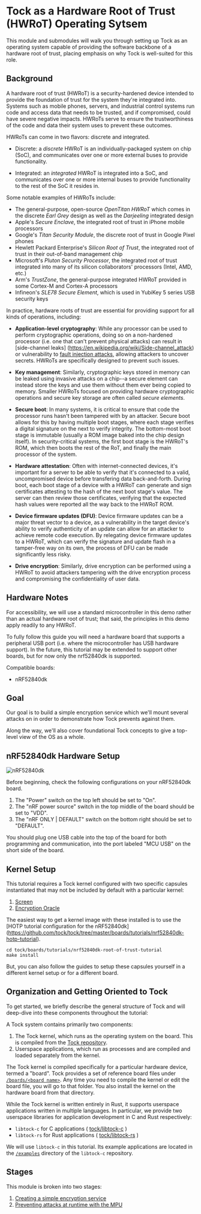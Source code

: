 # Tock as a Hardware Root of Trust (HWRoT) Operating Sytsem

This module and submodules will walk you through setting up Tock as an operating
system capable of providing the software backbone of a hardware root of trust,
placing emphasis on why Tock is well-suited for this role.

## Background

A hardware root of trust (HWRoT) is a security-hardened device intended to
provide the foundation of trust for the system they're integrated into. Systems
such as mobile phones, servers, and industrial control systems run code and
access data that needs to be trusted, and if compromised, could have severe
negative impacts. HWRoTs serve to ensure the trustworthiness of the code and
data their system uses to prevent these outcomes.

HWRoTs can come in two flavors: discrete and integrated.

- Discrete: a _discrete_ HWRoT is an individually-packaged system on chip (SoC),
  and communicates over one or more external buses to provide functionality.

- Integrated: an _integrated_ HWRoT is integrated into a SoC, and communicates
  over one or more internal buses to provide functionality to the rest of the
  SoC it resides in.

Some notable examples of HWRoTs include:

- The general-purpose, open-source _OpenTitan HWRoT_ which comes in the discrete
  _Earl Grey_ design as well as the _Darjeeling_ integrated design
- Apple's _Secure Enclave_, the integrated root of trust in iPhone mobile
  processors
- Google's _Titan Security Module_, the discrete root of trust in Google Pixel
  phones
- Hewlett Packard Enterprise's _Silicon Root of Trust_, the integrated root of
  trust in their out-of-band management chip
- Microsoft's _Pluton Security Processor_, the integrated root of trust
  integrated into many of its silicon collaborators' processors (Intel, AMD,
  etc.)
- Arm's _TrustZone_, the general-purpose integrated HWRoT provided in some
  Cortex-M and Cortex-A processors
- Infineon's _SLE78 Secure Element_, which is used in YubiKey 5 series USB
  security keys

In practice, hardware roots of trust are essential for providing support for all
kinds of operations, including:

- **Application-level cryptography**: While any processor can be used to
  perform cryptographic operations, doing so on a non-hardened processor (i.e.
  one that can't prevent physical attacks) can result in [side-channel leaks]
  (https://en.wikipedia.org/wiki/Side-channel_attack) or vulnerability to [fault
  injection attacks](https://en.wikipedia.org/wiki/Fault_injection), allowing
  attackers to uncover secrets. HWRoTs are specifically designed to prevent
  such issues.

- **Key management**: Similarly, cryptographic keys stored in memory can be
  leaked using invasive attacks on a chip--a secure element can instead store
  the keys and use them without them ever being copied to memory. Smaller HWRoTs
  focused on providing hardware cryptographic operations and secure key storage
  are often called _secure elements_.

- **Secure boot**: In many systems, it is critical to ensure that code the
  processor runs hasn't been tampered with by an attacker. Secure boot allows
  for this by having multiple boot stages, where each stage verifies a digital
  signature on the next to verify integrity. The bottom-most boot stage is
  immutable (usually a ROM image baked into the chip design itself). In
  security-critical systems, the first boot stage is the HWRoT's ROM, which then
  boots the rest of the RoT, and finally the main processor of the system.

- **Hardware attestation**: Often with internet-connected devices, it's
  important for a server to be able to verify that it's connected to a valid,
  uncompromised device before transfering data back-and-forth. During boot, each
  boot stage of a device with a HWRoT can generate and sign certificates
  attesting to the hash of the next boot stage's value. The server can then
  review those certificates, verifying that the expected hash values were
  reported all the way back to the HWRoT ROM.
- **Device firmware updates (DFU)**: Device firmware updates can be a major
  threat vector to a device, as a vulnerability in the target device's ability
  to verify authenticity of an update can allow for an attacker to achieve
  remote code execution. By relegating device firmware updates to a HWRoT, which
  can verify the signature and update flash in a tamper-free way on its own, the
  process of DFU can be made significantly less risky.
- **Drive encryption**: Similarly, drive encryption can be performed using a
  HWRoT to avoid attackers tampering with the drive encryption process and
  compromising the confidentiality of user data.

## Hardware Notes

For accessibility, we will use a standard microcontroller in this demo rather
than an actual hardware root of trust; that said, the principles in this demo
apply readily to any HWRoT.

To fully follow this guide you will need a hardware board that supports a
peripheral USB port (i.e. where the microcontroller has USB hardware support).
In the future, this tutorial may be extended to support other boards, but for
now only the nrf52840dk is supported.

Compatible boards:

- nRF52840dk

## Goal

Our goal is to build a simple encryption service which we'll mount several
attacks on in order to demonstrate how Tock prevents against them.

Along the way, we'll also cover foundational Tock concepts to give a top-level
view of the OS as a whole.

## nRF52840dk Hardware Setup

![nRF52840dk](../../imgs/nrf52840dk.jpg)

Before beginning, check the following configurations on your nRF52840dk board.

1. The "Power" switch on the top left should be set to "On".
2. The "nRF power source" switch in the top middle of the board should be set to
   "VDD".
3. The "nRF ONLY | DEFAULT" switch on the bottom right should be set to
   "DEFAULT".

You should plug one USB cable into the top of the board for both programming and
communication, into the port labeled "MCU USB" on the short side of the board.

## Kernel Setup

This tutorial requires a Tock kernel configured with two specific capsules
instantiated that may not be included by default with a particular kernel:

1. [Screen](../setup/screen.md)
2. [Encryption Oracle](../usb-security-key/key-hotp-oracle.md)

The easiest way to get a kernel image with these installed is to use the [HOTP
tutorial configuration for the nRF52840dk]
(https://github.com/tock/tock/tree/master/boards/tutorials/nrf52840dk-hotp-tutorial).

```
cd tock/boards/tutorials/nrf52840dk-root-of-trust-tutorial
make install
```

But, you can also follow the guides to setup these capsules yourself in a
different kernel setup or for a different board.

## Organization and Getting Oriented to Tock

To get started, we briefly describe the general structure of Tock and will
deep-dive into these components throughout the tutorial:

A Tock system contains primarily two components:

1. The Tock kernel, which runs as the operating system on the board. This is
   compiled from the [Tock repository](https://github.com/tock/tock).
2. Userspace applications, which run as processes and are compiled and loaded
   separately from the kernel.

The Tock kernel is compiled specifically for a particular hardware device,
termed a "board". Tock provides a set of reference board files under
[`/boards/<board name>`](https://github.com/tock/tock/tree/master/boards). Any
time you need to compile the kernel or edit the board file, you will go to that
folder. You also install the kernel on the hardware board from that directory.

While the Tock kernel is written entirely in Rust, it supports userspace
applications written in multiple languages. In particular, we provide two
userspace libraries for application development in C and Rust respectively:

- `libtock-c` for C applications (
  [tock/libtock-c](https://github.com/tock/libtock-c) )
- `libtock-rs` for Rust applications (
  [tock/libtock-rs](https://github.com/tock/libtock-rs) )

We will use `libtock-c` in this tutorial. Its example applications are located
in the [`/examples`](https://github.com/tock/libtock-c/tree/master/examples)
directory of the `libtock-c` repository.

## Stages

This module is broken into two stages:

1. [Creating a simple encryption service](encryption-service.md)
2. [Preventing attacks at runtime with the MPU](userspace-attack.md)
